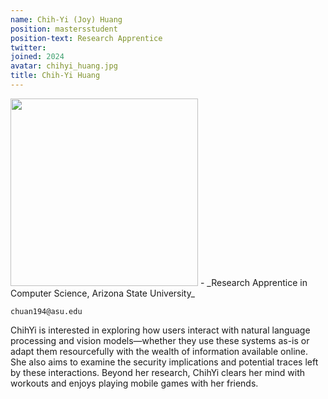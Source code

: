 ```yaml
---
name: Chih-Yi (Joy) Huang
position: mastersstudent
position-text: Research Apprentice
twitter:
joined: 2024
avatar: chihyi_huang.jpg
title: Chih-Yi Huang
---
```


<img width="300" src="{{site.baseurl}}/images/people/{{page.avatar}}" >
- _Research Apprentice in Computer Science, Arizona State University_
<br>

<i class="fa fa-envelope-o"></i> `chuan194@asu.edu`


ChihYi is interested in exploring how users interact with natural language processing and vision models—whether they use these systems as-is or adapt them resourcefully with the wealth of information available online. She also aims to examine the security implications and potential traces left by these interactions. Beyond her research, ChihYi clears her mind with workouts and enjoys playing mobile games with her friends.



